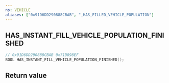 ```yaml
---
ns: VEHICLE
aliases: ["0x91D6DD290888CBAB", "_HAS_FILLED_VEHICLE_POPULATION"]
---
```

## HAS_INSTANT_FILL_VEHICLE_POPULATION_FINISHED

```c
// 0x91D6DD290888CBAB 0x71D898EF
BOOL HAS_INSTANT_FILL_VEHICLE_POPULATION_FINISHED();
```

## Return value
